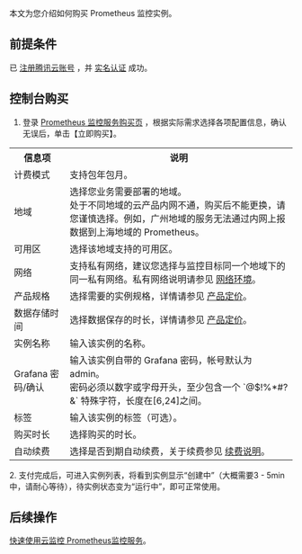 本文为您介绍如何购买 Prometheus 监控实例。


## 前提条件
已 [注册腾讯云账号](https://cloud.tencent.com/document/product/378/17985) ，并 [实名认证](https://cloud.tencent.com/document/product/378/3629) 成功。

## 控制台购买
1. 登录 [ Prometheus 监控服务购买页](https://buy.cloud.tencent.com/prometheus) ，根据实际需求选择各项配置信息，确认无误后，单击【立即购买】。
<table>
<tr>
<th>信息项</th>
<th>说明</th>
</tr>
<tr>
<td>计费模式</td>
<td>支持包年包月。</td>
</tr>
<tr>
<td>地域</td>
<td>选择您业务需要部署的地域。<br>
<dx-alert infotype="explain" title="">
处于不同地域的云产品内网不通，购买后不能更换，请您谨慎选择。例如，广州地域的服务无法通过内网上报数据到上海地域的 Prometheus。
</dx-alert>
</td>
</tr>
<tr>
<td>可用区</td>
<td>选择该地域支持的可用区。</td>
</tr>
<td>网络</td>
<td >支持私有网络，建议您选择与监控目标同一个地域下的同一私有网络。私有网络说明请参见 <a href = "https://cloud.tencent.com/document/product/213/5227">网络环境</a>。</td>
</tr>
<tr>
<td>产品规格</td>
<td>选择需要的实例规格，详情请参见 <a href = "https://cloud.tencent.com/document/product/1416/55777#.E5.AE.9E.E4.BE.8B.E4.BB.B7.E6.A0.BC">产品定价</a>。</td>
</tr>
<tr>
<td>数据存储时间</td>
<td>选择数据保存的时长，详情请参见 <a href = "https://cloud.tencent.com/document/product/1416/55777#.E8.AE.A1.E8.B4.B9.E9.A1.B9">产品定价</a>。</td>
</tr>
<tr>
<td>实例名称</td>
<td>输入该实例的名称。</td>
</tr>
<tr>
<td>Grafana 密码/确认</td>
<td>输入该实例自带的 Grafana 密码，帐号默认为 admin。<br>
<dx-alert infotype="explain" title="">
密码必须以数字或字母开头，至少包含一个 `@$!%*#?&` 特殊字符，长度在[6,24]之间。
</dx-alert>
</td>
</tr>
<tr>
<td>标签</td>
<td>输入该实例的标签（可选）。</td>
</tr>
<tr>
<td>购买时长</td>
<td>选择购买的时长。</td>
</tr>
<tr>
<td>自动续费</td>
<td>选择是否到期自动续费，关于续费参见 <a href = "https://cloud.tencent.com/document/product/1416/55776">续费说明</a>。</td>
</tr>
</table>
2. 支付完成后，可进入实例列表，将看到实例显示“创建中”（大概需要3 - 5min中，请耐心等待），待实例状态变为“运行中”，即可正常使用。

## 后续操作
 [快速使用云监控 Prometheus监控服务](https://cloud.tencent.com/document/product/1416/55778)。
